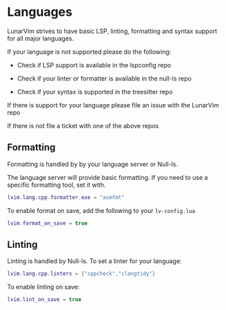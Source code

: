 # Languages

LunarVim strives to have basic LSP, linting, formatting and syntax support for all major languages.

If your language is not supported please do the following: 

- Check if LSP support is available in the lspconfig repo

- Check if your linter or formatter is available in the null-ls repo

- Check if your syntax is supported in the treesitter repo

If there is support for your language please file an issue with the LunarVim repo

If there is not file a ticket with one of the above repos

## Formatting 

Formatting is handled by by your language server or Null-ls.

The language server will provide basic formatting.  If you need to use a specific formatting tool, set it with. 
``` lua
lvim.lang.cpp.formatter.exe = "asmfmt"
```
To enable format on save, add the following to your `lv-config.lua`

``` lua
lvim.format_on_save = true
```

## Linting
Linting is handled by Null-ls.  To set a linter for your language:

``` lua
lvim.lang.cpp.linters = {"cppcheck","clangtidy"}
```

To enable linting on save:

``` lua
lvim.lint_on_save = true
```
